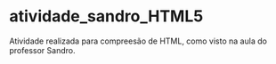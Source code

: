 # atividade_sandro_HTML5
Atividade realizada para compreesão de HTML, como visto na aula do professor Sandro.
